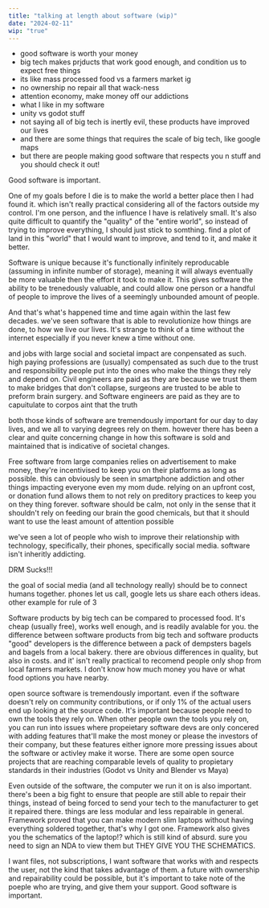 ```yaml
---
title: "talking at length about software (wip)" 
date: "2024-02-11"
wip: "true"
---
```


- good software is worth your money
- big tech makes prjducts that work good enough, and condition us to expect free things
- its like mass processed food vs a farmers market ig
- no ownership no repair all that wack-ness
- attention economy, make money off our addictions
- what I like in my software
- unity vs godot stuff
- not saying all of big tech is inertly evil, these products have improved our lives
- and there are some things that requires the scale of big tech, like google maps
- but there are people making good software that respects you n stuff and you should check it out!

Good software is important. 

One of my goals before I die is to make the world a better place then I had found it. which isn't really practical considering all of the factors outside my control. I'm one person, and the influence I have is relatively small. It's also quite difficult to quantify the "quality" of the "entire world", so instead of trying to improve everything, I should just stick to somthing. find a plot of land in this "world" that I would want to improve, and tend to it, and make it better.

Software is unique because it's functionally infinitely reproducable (assuming in infinite number of storage), meaning it will always eventually be more valuable then the effort it took to make it. This gives software the ability to be trenedously valuable, and could allow one person or a handful of people to improve the lives of a seemingly unbounded amount of people.

And that's what's happened time and time again within the last few decades. we've seen software that is able to revolutionize how things are done, to how we live our lives. It's strange to think of a time without the internet especially if you never knew a time without one.

and jobs with large social and societal impact are conpensated as such. high paying professions are (usually) compensated as such due to the trust and responsibility people put into the ones who make the things they rely and depend on. Civil engineers are paid as they are because we trust them to make bridges that don't collapse, surgeons are trusted to be able to preform brain surgery. and Software engineers are paid as they are to capuitulate to corpos aint that the truth  

both those kinds of software are tremendously important for our day to day lives, and we all to varying degrees rely on them. however there has been a clear and quite concerning change in how this software is sold and maintained that is indicative of societal changes.

Free software from large companies relies on advertisement to make money, they're incentivised to keep you on their platforms as long as possible. this can obviously be seen in smartphone addiction and other things impacting everyone even my mom dude. relying on an upfront cost, or donation fund allows them to not rely on preditory practices to keep you on they thing forever. software should be calm, not only in the sense that it shouldn't rely on feeding our brain the good chemicals, but that it should want to use the least amount of attention possible

we've seen a lot of people who wish to improve their relationship with technology, specifically, their phones, specifically social media. software isn't inheritly addicting.

DRM Sucks!!!

the goal of social media (and all technology really) should be to connect humans together. phones let us call, google lets us share each others ideas. other example for rule of 3

Software products by big tech can be compared to processed food. It's cheap (usually free), works well enough, and is readily avalable for you. the difference between software products from big tech and software products "good" developers is the difference between a pack of dempsters bagels and bagels from a local bakery. there are obvious differences in quality, but also in costs. and it' isn't really practical to recomend people only shop from local farmers markets. I don't know how much money you have or what food options you have nearby. 

open source software is tremendously important. even if the software doesn't rely on community contributions, or if only 1% of the actual users end up looking at the source code. It's important because people need to own the tools they rely on. When other people own the tools you rely on, you can run into issues where propeietary software devs are only concered with adding features that'll make the most money or please the investors of their company, but these features either ignore more pressing issues about the software or activley make it worse. There are some open source projects that are reaching comparable levels of quality to propietary standards in their industries (Godot vs Unity and Blender vs Maya)


Even outside of the software, the computer we run it on is also important. there's been a big fight to ensure that people are still able to repair their things, instead of being forced to send your tech to the manufacturer to get it repaired there. things are less modular and less repairable in general. Framework proved that you can make modern slim laptops without having everything soldered together, that's why I got one. Framework also gives you the schematics of the laptop!? which is still kind of absurd. sure you need to sign an NDA to view them but THEY GIVE YOU THE SCHEMATICS. 

I want files, not subscriptions, I want software that works with and respects the user, not the kind that takes advantage of them. a future with ownership and repairability could be possible, but it's important to take note of the poeple who are trying, and give them your support. Good software is important.
